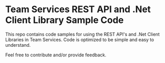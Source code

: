 Team Services REST API and .Net Client Library Sample Code
===================

This repo contains code samples for using the REST API's and .Net Client Libraries in Team Services. Code is optimized to be simple and easy to understand.

Feel free to contribute and/or provide feedback. 
